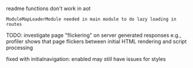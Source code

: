 readme functions don't work in aot


    ModuleMapLoaderModule needed in main module to do lazy loading in routes


TODO: investigate page "flickering" on server generated responses
    e.g., profiler shows that page flickers between initial HTML rendering and script processing

fixed with initialnavigation: enabled
may still have issues for styles